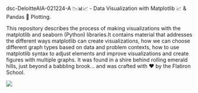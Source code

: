 dsc-DeloitteAIA-021224-A 📉📊📈 -  Data Visualization with Matplotlib 📈 & Pandas 🐼 Plotting.

This repository describes the process of making visualizations with the matplotlib and seaborn (Python) libraries.It contains material that addresses the different ways matplotlib can create visualizations, how we can choose different graph types based on data and problem contexts, how to use matplotlib syntax to adjust elements and improve visualizations and create figures with multiple graphs. It was found in a shire behind rolling emerald hills, just beyond a babbling brook... and was crafted with ❤️ by the Flatiron School.

![](https://media4.giphy.com/media/v1.Y2lkPTc5MGI3NjExcGUxa3RvbzJkb3BybmgwNGxpd2k4bzZjbWRxN3R0bTgxcmloem1oOSZlcD12MV9pbnRlcm5hbF9naWZfYnlfaWQmY3Q9Zw/nVsLCrW5iHf6E/giphy.gif)